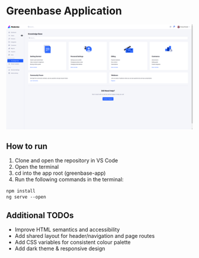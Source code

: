 # Greenbase Application

![App screenshot](/greenbase-app/src/assets/images/modernize-screenshot.png)

## How to run

1. Clone and open the repository in VS Code
2. Open the terminal
3. cd into the app root (greenbase-app)
4. Run the following commands in the terminal:

```
npm install
ng serve --open
```

## Additional TODOs

- Improve HTML semantics and accessibility
- Add shared layout for header/navigation and page routes
- Add CSS variables for consistent colour palette
- Add dark theme & responsive design
